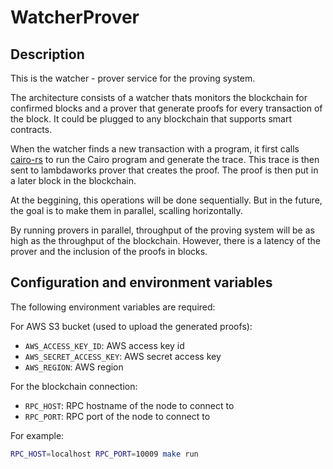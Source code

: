 # WatcherProver

## Description

This is the watcher - prover service for the proving system.

The architecture consists of a watcher thats monitors the blockchain for confirmed blocks and a prover that generate proofs for every transaction of the block. It could be plugged to any blockchain that supports smart contracts.

When the watcher finds a new transaction with a program, it first calls [cairo-rs](https://github.com/lambdaclass/cairo-rs/) to run the Cairo program and generate the trace. This trace is then sent to lambdaworks prover that creates the proof. The proof is then put in a later block in the blockchain.

At the beggining, this operations will be done sequentially. But in the future, the goal is to make them in parallel, scalling horizontally.

By running provers in parallel, throughput of the proving system will be as high as the throughput of the blockchain. However, there is a latency of the prover and the inclusion of the proofs in blocks.

## Configuration and environment variables

The following environment variables are required:

For AWS S3 bucket (used to upload the generated proofs):

- `AWS_ACCESS_KEY_ID`: AWS access key id
- `AWS_SECRET_ACCESS_KEY`: AWS secret access key
- `AWS_REGION`: AWS region

For the blockchain connection:

- `RPC_HOST`: RPC hostname of the node to connect to
- `RPC_PORT`: RPC port of the node to connect to

For example:

``` bash
RPC_HOST=localhost RPC_PORT=10009 make run
```
